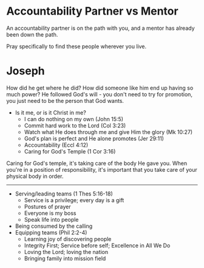 # Accountability Partner vs Mentor

An accountability partner is on the path with you, and a mentor has already been down the path.

Pray specifically to find these people wherever you live.

# Joseph

How did he get where he did?
How did someone like him end up having so much power?
He followed God's will - you don't need to try for promotion, you just need to be the person that God wants.

* Is it me, or is it Christ in me?
  * I can do nothing on my own (John 15:5)
  * Commit hard work to the Lord (Col 3:23)
  * Watch what He does through me and give Him the glory (Mk 10:27)
  * God's plan is perfect and He alone promotes (Jer 29:11)
  * Accountability (Eccl 4:12)
  * Caring for God's Temple (1 Cor 3:16)

Caring for God's temple, it's taking care of the body He gave you.
When you're in a position of responsibility, it's important that you take care of your physical body in order.

***

* Serving/leading teams (1 Thes 5:16-18)
  * Service is a privilege; every day is a gift
  * Postures of prayer
  * Everyone is my boss
  * Speak life into people
* Being consumed by the calling
* Equipping teams (Phil 2:2-4)
  * Learning joy of discovering people
  * Integrity First; Service before self; Excellence in All We Do
  * Loving the Lord; loving the nation
  * Bringing family into mission field

